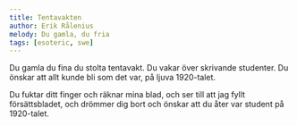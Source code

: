 ```yaml
---
title: Tentavakten
author: Erik Rålenius
melody: Du gamla, du fria
tags: [esoteric, swe]
---
```


Du gamla du fina du stolta tentavakt.
Du vakar över skrivande studenter.
Du önskar att allt kunde
bli som det var,
på ljuva 1920-talet.

Du fuktar ditt finger
och räknar mina blad,
och ser till att jag fyllt försättsbladet,
och drömmer dig bort
och önskar att du åter var
student på 1920-talet.
